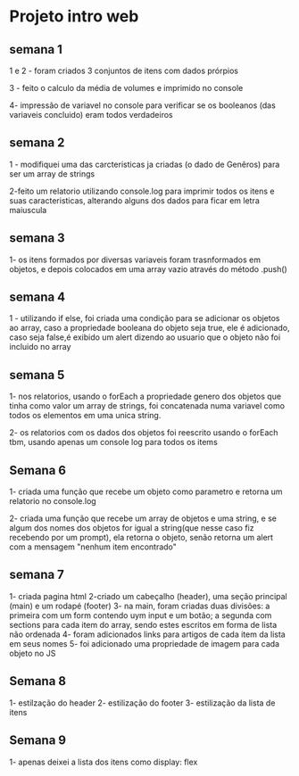 # **Projeto intro web**

## **semana 1**
1 e 2 - foram criados 3 conjuntos de itens com dados prórpios 

3 - feito o calculo da média de volumes e imprimido no console

4- impressão de variavel no console para verificar se os booleanos (das variaveis concluido) eram todos verdadeiros

## **semana 2**
1 - modifiquei uma das carcteristicas ja criadas (o dado de Genêros) para ser um array de strings

2-feito um relatorio utilizando console.log para imprimir todos os itens e suas caracteristicas, alterando alguns dos dados para ficar em letra maiuscula

## **semana 3**
1- os itens formados por diversas variaveis foram trasnformados em objetos, e depois colocados em uma array vazio através do método .push()

## **semana 4**
1 - utilizando if else, foi criada uma condição para se adicionar os objetos ao array, caso a propriedade booleana do objeto seja true, ele é adicionado, caso seja false,é exibido um alert dizendo ao usuario que o objeto não foi incluido no array 

## **semana 5**
1- nos relatorios, usando o forEach a propriedade genero dos objetos que tinha como valor um array de strings, foi concatenada numa variavel como todos os elementos em uma unica string.

2- os relatorios com os dados dos objetos foi reescrito usando o forEach tbm, usando apenas um console log para todos os items

## **Semana 6**
1- criada uma função que recebe um objeto como parametro e retorna um relatorio no console.log

2- criada uma função que recebe um array de objetos e uma string, e se algum dos nomes dos objetos for igual a string(que nesse caso  fiz recebendo por um prompt), ela retorna o objeto, senão retorna um alert com a mensagem "nenhum item encontrado"

## **semana 7**
1- criada pagina html
2-criado um cabeçalho (header), uma seção principal (main) e um rodapé (footer)
3- na main, foram criadas duas divisões: a primeira com um form contendo uym input e um botão; a segunda com sections para cada item do array, sendo estes escritos em forma de lista não ordenada
4- foram adicionados links para artigos de cada item da lista em seus nomes
5- foi adicionado uma propriedade de imagem para cada objeto no JS

## **Semana 8**
1- estilzação do header
2- estilização do footer
3- estilização da lista de itens

## **Semana 9**
1- apenas deixei a lista dos itens como display: flex